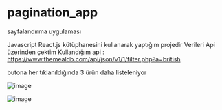 # pagination_app
sayfalandırma uygulaması

Javascript React.js kütüphanesini kullanarak yaptığım projedir
Verileri Api üzerinden çektim
Kullandığım api : https://www.themealdb.com/api/json/v1/1/filter.php?a=british

butona her tıklanıldığında 3 ürün daha listeleniyor

![image](https://user-images.githubusercontent.com/110103127/192507805-6f15cc3c-4432-4636-9bfe-63087431abee.png)

![image](https://user-images.githubusercontent.com/110103127/192507865-c0985e44-9a5e-44ed-9fbf-268b0357ae43.png)
